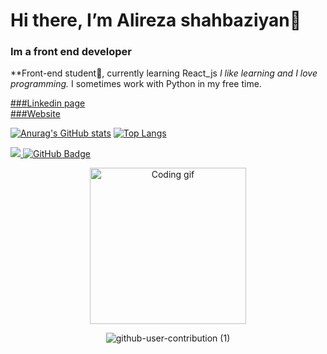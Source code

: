 # Hi there, I’m Alireza shahbaziyan👋
### Im a front end developer

**Front-end student🌱, currently learning React_js *I like learning and I love programming.* I sometimes work with Python in my free time.

<a href="https://www.linkedin.com/in/alireza-shahbaziyan-a4b187231/">
    ###Linkedin page
</a>
<br>
<a href="https://alirezash.top">
    ###Website
</a>


[![Anurag's GitHub stats](https://github-readme-stats.vercel.app/api?username=Alireza-shahbaziyan&theme=github_dark)](https://github.com/Alireza-shahbaziyan)     [![Top Langs](https://github-readme-stats.vercel.app/api/top-langs/?username=Alireza-shahbaziyan&theme=github_dark)](https://github.com/Alireza-shahbaziyan)


<a href="https://github.com/Meghna-DAS/github-profile-views-counter">
    <img src="https://komarev.com/ghpvc/?username=Alireza-shahbaziyan">
</a>
<a href="https://github.com/Alireza-shahbaziyan?tab=followers"><img src="https://img.shields.io/github/followers/Alireza-shahbaziyan?label=Followers&style=social" alt="GitHub Badge"></a>

<p align="center" border-radius: 12px;>
  <img src="https://user-images.githubusercontent.com/85369490/154224043-b72031a3-55e4-44fd-8250-9b8456f02e3d.gif" alt="Coding gif" width="250">   
</p>

<div align=center>
    
 ![github-user-contribution (1)](https://user-images.githubusercontent.com/97861491/171216843-3ace5e2b-1297-4cc9-9314-6173b3bd2d39.svg)
    
</div>
